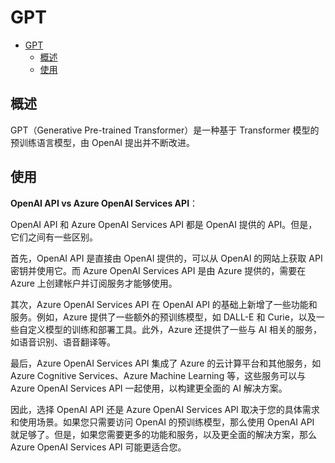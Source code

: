 # GPT

- [GPT](#gpt)
  - [概述](#概述)
  - [使用](#使用)

## 概述

GPT（Generative Pre-trained Transformer）是一种基于 Transformer 模型的预训练语言模型，由 OpenAI 提出并不断改进。

## 使用

**OpenAI API vs Azure OpenAI Services API**：

OpenAI API 和 Azure OpenAI Services API 都是 OpenAI 提供的 API。但是，它们之间有一些区别。

首先，OpenAI API 是直接由 OpenAI 提供的，可以从 OpenAI 的网站上获取 API 密钥并使用它。而 Azure OpenAI Services API 是由 Azure 提供的，需要在 Azure 上创建帐户并订阅服务才能够使用。

其次，Azure OpenAI Services API 在 OpenAI API 的基础上新增了一些功能和服务。例如，Azure 提供了一些额外的预训练模型，如 DALL-E 和 Curie，以及一些自定义模型的训练和部署工具。此外，Azure 还提供了一些与 AI 相关的服务，如语音识别、语音翻译等。

最后，Azure OpenAI Services API 集成了 Azure 的云计算平台和其他服务，如 Azure Cognitive Services、Azure Machine Learning 等，这些服务可以与 Azure OpenAI Services API 一起使用，以构建更全面的 AI 解决方案。

因此，选择 OpenAI API 还是 Azure OpenAI Services API 取决于您的具体需求和使用场景。如果您只需要访问 OpenAI 的预训练模型，那么使用 OpenAI API 就足够了。但是，如果您需要更多的功能和服务，以及更全面的解决方案，那么 Azure OpenAI Services API 可能更适合您。
